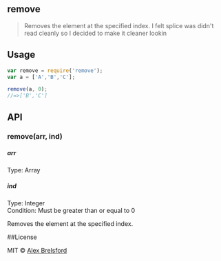 ## remove


> Removes the element at the specified index. I felt splice was didn't read cleanly so I decided to make it cleaner lookin

## Usage
```js
var remove = require('remove');
var a = ['A','B','C'];

remove(a, 0);
//=>['B','C']
```

## API

### remove(arr, ind)

##### arr
Type: Array

##### ind
Type: Integer<br>
Condition: Must be greater than or equal to 0

Removes the element at the specified index.

##License

MIT © [Alex Brelsford](abrelsfo.github.io)
